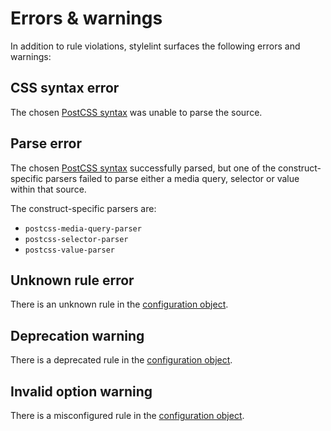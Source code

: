 # Errors & warnings

In addition to rule violations, stylelint surfaces the following errors and warnings:

## CSS syntax error

The chosen [PostCSS syntax](usage/options.md#customSyntax) was unable to parse the source.

## Parse error

The chosen [PostCSS syntax](usage/options.md#customSyntax) successfully parsed, but one of the construct-specific parsers failed to parse either a media query, selector or value within that source.

The construct-specific parsers are:

- `postcss-media-query-parser`
- `postcss-selector-parser`
- `postcss-value-parser`

## Unknown rule error

There is an unknown rule in the [configuration object](configure.md).

## Deprecation warning

There is a deprecated rule in the [configuration object](configure.md).

## Invalid option warning

There is a misconfigured rule in the [configuration object](configure.md).
